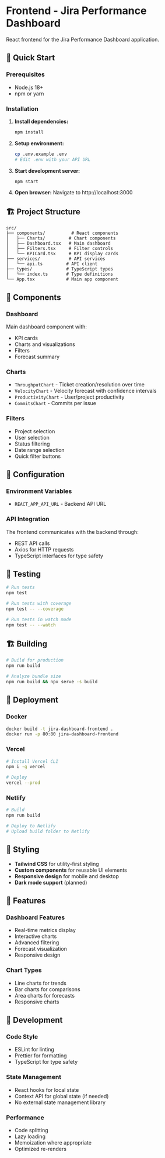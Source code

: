 # Frontend - Jira Performance Dashboard

React frontend for the Jira Performance Dashboard application.

## 🚀 Quick Start

### Prerequisites
- Node.js 18+
- npm or yarn

### Installation

1. **Install dependencies:**
   ```bash
   npm install
   ```

2. **Setup environment:**
   ```bash
   cp .env.example .env
   # Edit .env with your API URL
   ```

3. **Start development server:**
   ```bash
   npm start
   ```

4. **Open browser:**
   Navigate to http://localhost:3000

## 🏗️ Project Structure

```
src/
├── components/          # React components
│   ├── Charts/         # Chart components
│   ├── Dashboard.tsx   # Main dashboard
│   ├── Filters.tsx     # Filter controls
│   └── KPICard.tsx     # KPI display cards
├── services/           # API services
│   └── api.ts         # API client
├── types/             # TypeScript types
│   └── index.ts       # Type definitions
└── App.tsx            # Main app component
```

## 🎨 Components

### Dashboard
Main dashboard component with:
- KPI cards
- Charts and visualizations
- Filters
- Forecast summary

### Charts
- `ThroughputChart` - Ticket creation/resolution over time
- `VelocityChart` - Velocity forecast with confidence intervals
- `ProductivityChart` - User/project productivity
- `CommitsChart` - Commits per issue

### Filters
- Project selection
- User selection
- Status filtering
- Date range selection
- Quick filter buttons

## 🔧 Configuration

### Environment Variables
- `REACT_APP_API_URL` - Backend API URL

### API Integration
The frontend communicates with the backend through:
- REST API calls
- Axios for HTTP requests
- TypeScript interfaces for type safety

## 🧪 Testing

```bash
# Run tests
npm test

# Run tests with coverage
npm test -- --coverage

# Run tests in watch mode
npm test -- --watch
```

## 🏗️ Building

```bash
# Build for production
npm run build

# Analyze bundle size
npm run build && npx serve -s build
```

## 🚀 Deployment

### Docker
```bash
docker build -t jira-dashboard-frontend .
docker run -p 80:80 jira-dashboard-frontend
```

### Vercel
```bash
# Install Vercel CLI
npm i -g vercel

# Deploy
vercel --prod
```

### Netlify
```bash
# Build
npm run build

# Deploy to Netlify
# Upload build folder to Netlify
```

## 🎨 Styling

- **Tailwind CSS** for utility-first styling
- **Custom components** for reusable UI elements
- **Responsive design** for mobile and desktop
- **Dark mode support** (planned)

## 📱 Features

### Dashboard Features
- Real-time metrics display
- Interactive charts
- Advanced filtering
- Forecast visualization
- Responsive design

### Chart Types
- Line charts for trends
- Bar charts for comparisons
- Area charts for forecasts
- Responsive charts

## 🔧 Development

### Code Style
- ESLint for linting
- Prettier for formatting
- TypeScript for type safety

### State Management
- React hooks for local state
- Context API for global state (if needed)
- No external state management library

### Performance
- Code splitting
- Lazy loading
- Memoization where appropriate
- Optimized re-renders